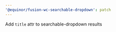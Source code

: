 ```yaml
---
'@equinor/fusion-wc-searchable-dropdown': patch
---
```


Add `title` attr to searchable-dropdown results
